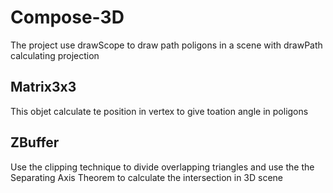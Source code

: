 # Compose-3D
The project use drawScope to draw path poligons in a scene with drawPath calculating projection

## Matrix3x3
This objet calculate te position in vertex to give toation angle in poligons

## ZBuffer
Use the clipping technique to divide overlapping triangles and use the the Separating Axis Theorem to calculate the intersection in 3D scene
